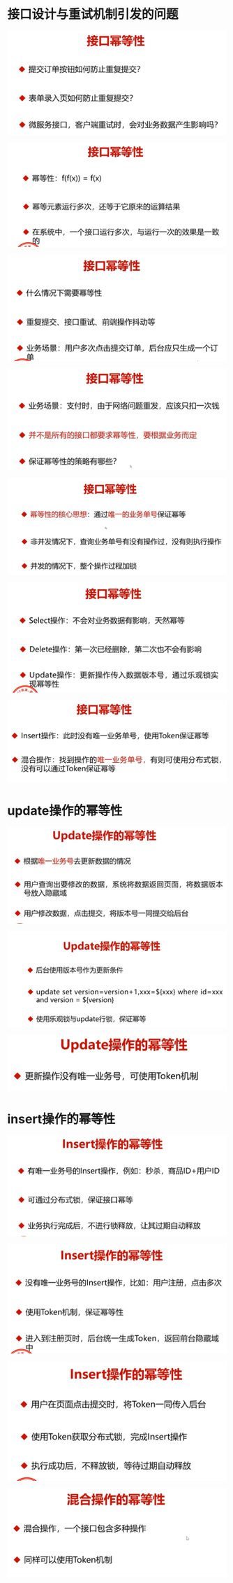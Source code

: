 # 接口设计与重试机制引发的问题

![](img\74.png)

![](img\75.png)

![](img\76.png)

![](img\77.png)

![](img\78.png)

![](img\79.png)

![](img\80.png)



# update操作的幂等性

![](img\81.png)

![](img\82.png)

![](img\83.png)



# insert操作的幂等性

![](img\84.png)

![](img\85.png)

![](img\86.png)

![](img\87.png)